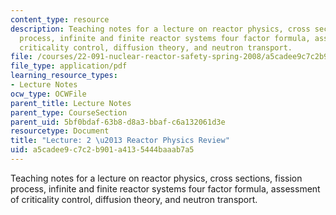 ```yaml
---
content_type: resource
description: Teaching notes for a lecture on reactor physics, cross sections, fission
  process, infinite and finite reactor systems four factor formula, assessment of
  criticality control, diffusion theory, and neutron transport.
file: /courses/22-091-nuclear-reactor-safety-spring-2008/a5cadee9c7c2b901a4135444baaab7a5_MIT22_091S08_lec02note.pdf
file_type: application/pdf
learning_resource_types:
- Lecture Notes
ocw_type: OCWFile
parent_title: Lecture Notes
parent_type: CourseSection
parent_uid: 5bf0bdaf-63b8-d8a3-bbaf-c6a132061d3e
resourcetype: Document
title: "Lecture: 2 \u2013 Reactor Physics Review"
uid: a5cadee9-c7c2-b901-a413-5444baaab7a5
---
```

Teaching notes for a lecture on reactor physics, cross sections, fission process, infinite and finite reactor systems four factor formula, assessment of criticality control, diffusion theory, and neutron transport.

